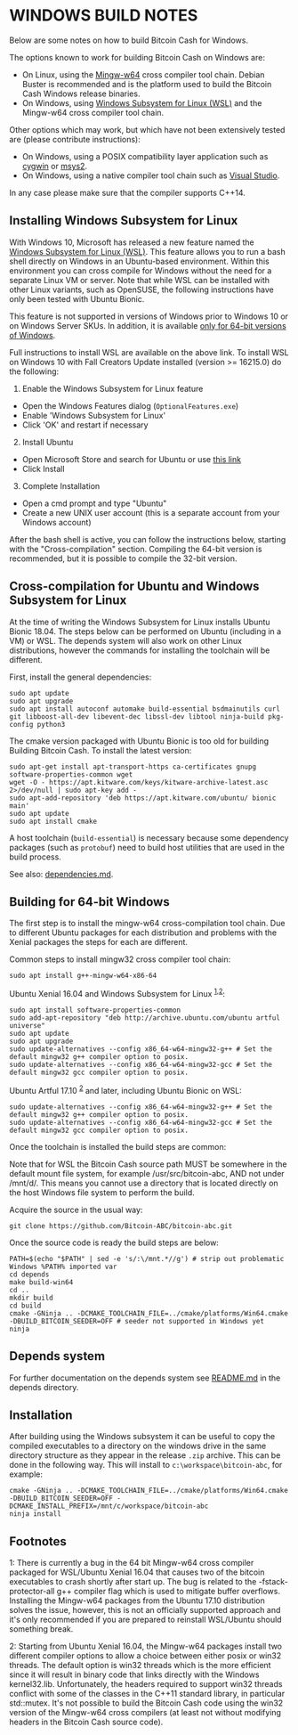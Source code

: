 WINDOWS BUILD NOTES
====================

Below are some notes on how to build Bitcoin Cash for Windows.

The options known to work for building Bitcoin Cash on Windows are:

* On Linux, using the [Mingw-w64](https://mingw-w64.org/doku.php) cross compiler tool chain. Debian Buster is recommended
and is the platform used to build the Bitcoin Cash Windows release binaries.
* On Windows, using [Windows
Subsystem for Linux (WSL)](https://msdn.microsoft.com/commandline/wsl/about) and the Mingw-w64 cross compiler tool chain.

Other options which may work, but which have not been extensively tested are (please contribute instructions):

* On Windows, using a POSIX compatibility layer application such as [cygwin](http://www.cygwin.com/) or [msys2](http://www.msys2.org/).
* On Windows, using a native compiler tool chain such as [Visual Studio](https://www.visualstudio.com).

In any case please make sure that the compiler supports C++14.

Installing Windows Subsystem for Linux
---------------------------------------

With Windows 10, Microsoft has released a new feature named the [Windows
Subsystem for Linux (WSL)](https://msdn.microsoft.com/commandline/wsl/about). This
feature allows you to run a bash shell directly on Windows in an Ubuntu-based
environment. Within this environment you can cross compile for Windows without
the need for a separate Linux VM or server. Note that while WSL can be installed with
other Linux variants, such as OpenSUSE, the following instructions have only been
tested with Ubuntu Bionic.

This feature is not supported in versions of Windows prior to Windows 10 or on
Windows Server SKUs. In addition, it is available [only for 64-bit versions of
Windows](https://msdn.microsoft.com/en-us/commandline/wsl/install_guide).

Full instructions to install WSL are available on the above link.
To install WSL on Windows 10 with Fall Creators Update installed (version >= 16215.0) do the following:

1. Enable the Windows Subsystem for Linux feature
  * Open the Windows Features dialog (`OptionalFeatures.exe`)
  * Enable 'Windows Subsystem for Linux'
  * Click 'OK' and restart if necessary
2. Install Ubuntu
  * Open Microsoft Store and search for Ubuntu or use [this link](https://www.microsoft.com/store/productId/9NBLGGH4MSV6)
  * Click Install
3. Complete Installation
  * Open a cmd prompt and type "Ubuntu"
  * Create a new UNIX user account (this is a separate account from your Windows account)

After the bash shell is active, you can follow the instructions below, starting
with the "Cross-compilation" section. Compiling the 64-bit version is
recommended, but it is possible to compile the 32-bit version.

Cross-compilation for Ubuntu and Windows Subsystem for Linux
------------------------------------------------------------

At the time of writing the Windows Subsystem for Linux installs Ubuntu Bionic 18.04.
The steps below can be performed on Ubuntu (including in a VM) or WSL. The depends system
will also work on other Linux distributions, however the commands for
installing the toolchain will be different.

First, install the general dependencies:

    sudo apt update
    sudo apt upgrade
    sudo apt install autoconf automake build-essential bsdmainutils curl git libboost-all-dev libevent-dec libssl-dev libtool ninja-build pkg-config python3

The cmake version packaged with Ubuntu Bionic is too old for building Building Bitcoin Cash.
To install the latest version:

    sudo apt-get install apt-transport-https ca-certificates gnupg software-properties-common wget
    wget -O - https://apt.kitware.com/keys/kitware-archive-latest.asc 2>/dev/null | sudo apt-key add -
    sudo apt-add-repository 'deb https://apt.kitware.com/ubuntu/ bionic main'
    sudo apt update
    sudo apt install cmake

A host toolchain (`build-essential`) is necessary because some dependency
packages (such as `protobuf`) need to build host utilities that are used in the
build process.

See also: [dependencies.md](dependencies.md).

## Building for 64-bit Windows

The first step is to install the mingw-w64 cross-compilation tool chain. Due to different Ubuntu
packages for each distribution and problems with the Xenial packages the steps for each are different.

Common steps to install mingw32 cross compiler tool chain:

    sudo apt install g++-mingw-w64-x86-64

Ubuntu Xenial 16.04 and Windows Subsystem for Linux <sup>[1](#footnote1),[2](#footnote2)</sup>:

    sudo apt install software-properties-common
    sudo add-apt-repository "deb http://archive.ubuntu.com/ubuntu artful universe"
    sudo apt update
    sudo apt upgrade
    sudo update-alternatives --config x86_64-w64-mingw32-g++ # Set the default mingw32 g++ compiler option to posix.
    sudo update-alternatives --config x86_64-w64-mingw32-gcc # Set the default mingw32 gcc compiler option to posix.

Ubuntu Artful 17.10 <sup>[2](#footnote2)</sup> and later, including Ubuntu Bionic on WSL:

    sudo update-alternatives --config x86_64-w64-mingw32-g++ # Set the default mingw32 g++ compiler option to posix.
    sudo update-alternatives --config x86_64-w64-mingw32-gcc # Set the default mingw32 gcc compiler option to posix.

Once the toolchain is installed the build steps are common:

Note that for WSL the Bitcoin Cash source path MUST be somewhere in the default mount file system, for
example /usr/src/bitcoin-abc, AND not under /mnt/d/.
This means you cannot use a directory that is located directly on the host Windows file system to perform the build.

Acquire the source in the usual way:

    git clone https://github.com/Bitcoin-ABC/bitcoin-abc.git

Once the source code is ready the build steps are below:

    PATH=$(echo "$PATH" | sed -e 's/:\/mnt.*//g') # strip out problematic Windows %PATH% imported var
    cd depends
    make build-win64
    cd ..
    mkdir build
    cd build
    cmake -GNinja .. -DCMAKE_TOOLCHAIN_FILE=../cmake/platforms/Win64.cmake -DBUILD_BITCOIN_SEEDER=OFF # seeder not supported in Windows yet
    ninja

## Depends system

For further documentation on the depends system see [README.md](../depends/README.md) in the depends directory.

Installation
-------------

After building using the Windows subsystem it can be useful to copy the compiled
executables to a directory on the windows drive in the same directory structure
as they appear in the release `.zip` archive. This can be done in the following
way. This will install to `c:\workspace\bitcoin-abc`, for example:

    cmake -GNinja .. -DCMAKE_TOOLCHAIN_FILE=../cmake/platforms/Win64.cmake -DBUILD_BITCOIN_SEEDER=OFF -DCMAKE_INSTALL_PREFIX=/mnt/c/workspace/bitcoin-abc
    ninja install

Footnotes
---------

<a name="footnote1">1</a>: There is currently a bug in the 64 bit Mingw-w64 cross compiler packaged for WSL/Ubuntu Xenial 16.04 that
causes two of the bitcoin executables to crash shortly after start up. The bug is related to the
-fstack-protector-all g++ compiler flag which is used to mitigate buffer overflows.
Installing the Mingw-w64 packages from the Ubuntu 17.10 distribution solves the issue, however, this is not
an officially supported approach and it's only recommended if you are prepared to reinstall WSL/Ubuntu should
something break.

<a name="footnote2">2</a>: Starting from Ubuntu Xenial 16.04, the Mingw-w64 packages install two different compiler
options to allow a choice between either posix or win32 threads. The default option is win32 threads which is the more
efficient since it will result in binary code that links directly with the Windows kernel32.lib. Unfortunately, the headers
required to support win32 threads conflict with some of the classes in the C++11 standard library, in particular std::mutex.
It's not possible to build the Bitcoin Cash code using the win32 version of the Mingw-w64 cross compilers (at least not without
modifying headers in the Bitcoin Cash source code).
